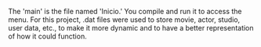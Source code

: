 The 'main' is the file named 'Inicio.' You compile and run it to access the menu. 
For this project, .dat files were used to store movie, actor, studio, user data, etc., to make it more dynamic and to have a better representation of how it could function.
